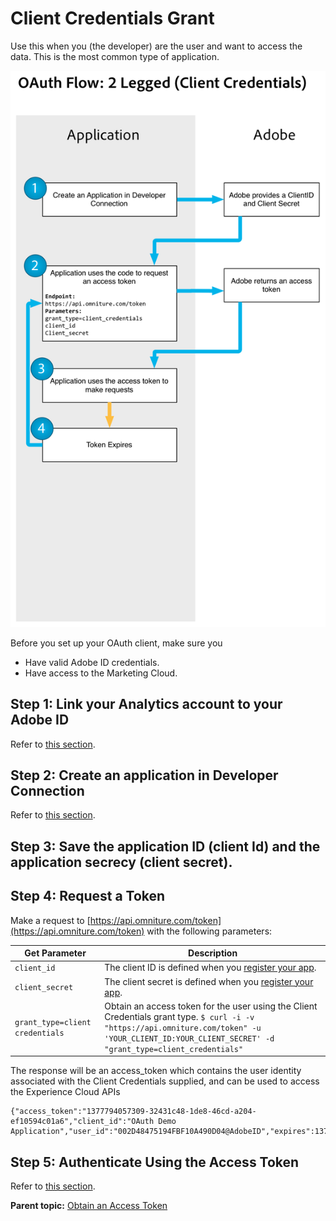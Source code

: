 # Client Credentials Grant

Use this when you \(the developer\) are the user and want to access the data. This is the most common type of application.

![](graphics/oauth_client_credentials.png)

Before you set up your OAuth client, make sure you

-   Have valid Adobe ID credentials.
-   Have access to the Marketing Cloud.

## Step 1: Link your Analytics account to your Adobe ID

Refer to [this section](auth_link_account.md#).

## Step 2: Create an application in Developer Connection

Refer to [this section](auth_register_app.md#).

## Step 3: Save the application ID \(client Id\) and the application secrecy \(client secret\).

## Step 4: Request a Token

Make a request to [https://api.omniture.com/token](https://api.omniture.com/token) with the following parameters:

|Get Parameter|Description|
|-------------|-----------|
| `client_id` |The client ID is defined when you [register your app](auth_register_app.md#).|
| `client_secret` |The client secret is defined when you [register your app](auth_register_app.md#).|
|`grant_type=client credentials` |Obtain an access token for the user using the Client Credentials grant type. ```$ curl -i -v "https://api.omniture.com/token" -u 'YOUR_CLIENT_ID:YOUR_CLIENT_SECRET' -d "grant_type=client_credentials"``` |

The response will be an access\_token which contains the user identity associated with the Client Credentials supplied, and can be used to access the Experience Cloud APIs

```
{"access_token":"1377794057309-32431c48-1de8-46cd-a204-ef10594c01a6","client_id":"OAuth Demo Application","user_id":"002D48475194FBF10A490D04@AdobeID","expires":1377880457,"scope":null,"success":true}
```

## Step 5: Authenticate Using the Access Token

Refer to [this section](auth_tokens.md#).

**Parent topic:** [Obtain an Access Token](auth_obtain_access_token.md)

